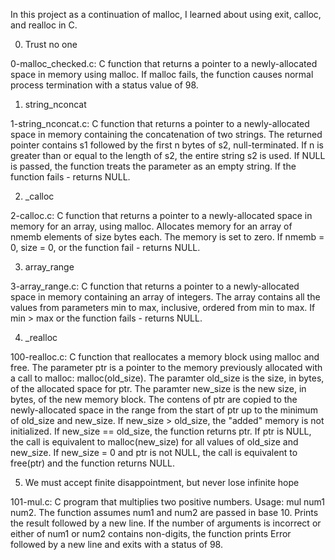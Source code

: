 In this project as a continuation of malloc, I learned about using exit, calloc, and realloc in C.

0. Trust no one

0-malloc_checked.c: C function that returns a pointer to a newly-allocated space in memory using malloc.
If malloc fails, the function causes normal process termination with a status value of 98.

1. string_nconcat

1-string_nconcat.c: C function that returns a pointer to a newly-allocated space in memory containing the concatenation of two strings.
The returned pointer contains s1 followed by the first n bytes of s2, null-terminated.
If n is greater than or equal to the length of s2, the entire string s2 is used.
If NULL is passed, the function treats the parameter as an empty string.
If the function fails - returns NULL.

2. _calloc

2-calloc.c: C function that returns a pointer to a newly-allocated space in memory for an array, using malloc.
Allocates memory for an array of nmemb elements of size bytes each.
The memory is set to zero.
If nmemb = 0, size = 0, or the function fail - returns NULL.

3. array_range

3-array_range.c: C function that returns a pointer to a newly-allocated space in memory containing an array of integers.
The array contains all the values from parameters min to max, inclusive, ordered from min to max.
If min > max or the function fails - returns NULL.

4. _realloc

100-realloc.c: C function that reallocates a memory block using malloc and free.
The parameter ptr is a pointer to the memory previously allocated with a call to malloc: malloc(old_size).
The paramter old_size is the size, in bytes, of the allocated space for ptr.
The paramter new_size is the new size, in bytes, of the new memory block.
The contens of ptr are copied to the newly-allocated space in the range from the start of ptr up to the minimum of old_size and new_size.
If new_size > old_size, the "added" memory is not initialized.
If new_size == old_size, the function returns ptr.
If ptr is NULL, the call is equivalent to malloc(new_size) for all values of old_size and new_size.
If new_size = 0 and ptr is not NULL, the call is equivalent to free(ptr) and the function returns NULL.

5. We must accept finite disappointment, but never lose infinite hope

101-mul.c: C program that multiplies two positive numbers.
Usage: mul num1 num2.
The function assumes num1 and num2 are passed in base 10.
Prints the result followed by a new line.
If the number of arguments is incorrect or either of num1 or num2 contains non-digits, the function prints Error followed by a new line and exits with a status of 98.
